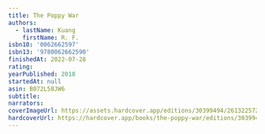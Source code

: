 ```yaml
---
title: The Poppy War
authors:
  - lastName: Kuang
    firstName: R. F.
isbn10: '0062662597'
isbn13: '9780062662590'
finishedAt: 2022-07-28
rating:
yearPublished: 2018
startedAt: null
asin: B072L58JW6
subtitle:
narrators:
coverImageUrl: https://assets.hardcover.app/editions/30399494/2613225725250086.jpg
hardcoverUrl: https://hardcover.app/books/the-poppy-war/editions/30399494
---
```

